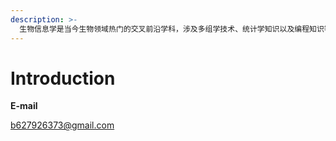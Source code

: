 ```yaml
---
description: >-
  生物信息学是当今生物领域热门的交叉前沿学科，涉及多组学技术、统计学知识以及编程知识等，涵盖计算机、数学、生物学领域的方方面面。此gitbook会记录了笔者本人学习生物信息学的心得、软件使用方法、生物知识、数学知识以及编程技术。所有笔记、教程均来自本人阅读的一些文献、软件官方教程，若有错误之处，请各位多多包涵并指正。
---
```


# Introduction

**E-mail** 

b627926373@gmail.com

